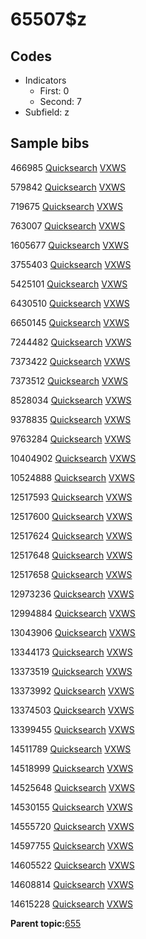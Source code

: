 # 65507$z

## Codes

-   Indicators
    -   First: 0
    -   Second: 7
-   Subfield: z

## Sample bibs

466985 [Quicksearch](https://search.library.yale.edu/catalog/466985) [VXWS](http://prodorbis.library.yale.edu:7014/vxws/GetHoldingsService?bibId=466985)

579842 [Quicksearch](https://search.library.yale.edu/catalog/579842) [VXWS](http://prodorbis.library.yale.edu:7014/vxws/GetHoldingsService?bibId=579842)

719675 [Quicksearch](https://search.library.yale.edu/catalog/719675) [VXWS](http://prodorbis.library.yale.edu:7014/vxws/GetHoldingsService?bibId=719675)

763007 [Quicksearch](https://search.library.yale.edu/catalog/763007) [VXWS](http://prodorbis.library.yale.edu:7014/vxws/GetHoldingsService?bibId=763007)

1605677 [Quicksearch](https://search.library.yale.edu/catalog/1605677) [VXWS](http://prodorbis.library.yale.edu:7014/vxws/GetHoldingsService?bibId=1605677)

3755403 [Quicksearch](https://search.library.yale.edu/catalog/3755403) [VXWS](http://prodorbis.library.yale.edu:7014/vxws/GetHoldingsService?bibId=3755403)

5425101 [Quicksearch](https://search.library.yale.edu/catalog/5425101) [VXWS](http://prodorbis.library.yale.edu:7014/vxws/GetHoldingsService?bibId=5425101)

6430510 [Quicksearch](https://search.library.yale.edu/catalog/6430510) [VXWS](http://prodorbis.library.yale.edu:7014/vxws/GetHoldingsService?bibId=6430510)

6650145 [Quicksearch](https://search.library.yale.edu/catalog/6650145) [VXWS](http://prodorbis.library.yale.edu:7014/vxws/GetHoldingsService?bibId=6650145)

7244482 [Quicksearch](https://search.library.yale.edu/catalog/7244482) [VXWS](http://prodorbis.library.yale.edu:7014/vxws/GetHoldingsService?bibId=7244482)

7373422 [Quicksearch](https://search.library.yale.edu/catalog/7373422) [VXWS](http://prodorbis.library.yale.edu:7014/vxws/GetHoldingsService?bibId=7373422)

7373512 [Quicksearch](https://search.library.yale.edu/catalog/7373512) [VXWS](http://prodorbis.library.yale.edu:7014/vxws/GetHoldingsService?bibId=7373512)

8528034 [Quicksearch](https://search.library.yale.edu/catalog/8528034) [VXWS](http://prodorbis.library.yale.edu:7014/vxws/GetHoldingsService?bibId=8528034)

9378835 [Quicksearch](https://search.library.yale.edu/catalog/9378835) [VXWS](http://prodorbis.library.yale.edu:7014/vxws/GetHoldingsService?bibId=9378835)

9763284 [Quicksearch](https://search.library.yale.edu/catalog/9763284) [VXWS](http://prodorbis.library.yale.edu:7014/vxws/GetHoldingsService?bibId=9763284)

10404902 [Quicksearch](https://search.library.yale.edu/catalog/10404902) [VXWS](http://prodorbis.library.yale.edu:7014/vxws/GetHoldingsService?bibId=10404902)

10524888 [Quicksearch](https://search.library.yale.edu/catalog/10524888) [VXWS](http://prodorbis.library.yale.edu:7014/vxws/GetHoldingsService?bibId=10524888)

12517593 [Quicksearch](https://search.library.yale.edu/catalog/12517593) [VXWS](http://prodorbis.library.yale.edu:7014/vxws/GetHoldingsService?bibId=12517593)

12517600 [Quicksearch](https://search.library.yale.edu/catalog/12517600) [VXWS](http://prodorbis.library.yale.edu:7014/vxws/GetHoldingsService?bibId=12517600)

12517624 [Quicksearch](https://search.library.yale.edu/catalog/12517624) [VXWS](http://prodorbis.library.yale.edu:7014/vxws/GetHoldingsService?bibId=12517624)

12517648 [Quicksearch](https://search.library.yale.edu/catalog/12517648) [VXWS](http://prodorbis.library.yale.edu:7014/vxws/GetHoldingsService?bibId=12517648)

12517658 [Quicksearch](https://search.library.yale.edu/catalog/12517658) [VXWS](http://prodorbis.library.yale.edu:7014/vxws/GetHoldingsService?bibId=12517658)

12973236 [Quicksearch](https://search.library.yale.edu/catalog/12973236) [VXWS](http://prodorbis.library.yale.edu:7014/vxws/GetHoldingsService?bibId=12973236)

12994884 [Quicksearch](https://search.library.yale.edu/catalog/12994884) [VXWS](http://prodorbis.library.yale.edu:7014/vxws/GetHoldingsService?bibId=12994884)

13043906 [Quicksearch](https://search.library.yale.edu/catalog/13043906) [VXWS](http://prodorbis.library.yale.edu:7014/vxws/GetHoldingsService?bibId=13043906)

13344173 [Quicksearch](https://search.library.yale.edu/catalog/13344173) [VXWS](http://prodorbis.library.yale.edu:7014/vxws/GetHoldingsService?bibId=13344173)

13373519 [Quicksearch](https://search.library.yale.edu/catalog/13373519) [VXWS](http://prodorbis.library.yale.edu:7014/vxws/GetHoldingsService?bibId=13373519)

13373992 [Quicksearch](https://search.library.yale.edu/catalog/13373992) [VXWS](http://prodorbis.library.yale.edu:7014/vxws/GetHoldingsService?bibId=13373992)

13374503 [Quicksearch](https://search.library.yale.edu/catalog/13374503) [VXWS](http://prodorbis.library.yale.edu:7014/vxws/GetHoldingsService?bibId=13374503)

13399455 [Quicksearch](https://search.library.yale.edu/catalog/13399455) [VXWS](http://prodorbis.library.yale.edu:7014/vxws/GetHoldingsService?bibId=13399455)

14511789 [Quicksearch](https://search.library.yale.edu/catalog/14511789) [VXWS](http://prodorbis.library.yale.edu:7014/vxws/GetHoldingsService?bibId=14511789)

14518999 [Quicksearch](https://search.library.yale.edu/catalog/14518999) [VXWS](http://prodorbis.library.yale.edu:7014/vxws/GetHoldingsService?bibId=14518999)

14525648 [Quicksearch](https://search.library.yale.edu/catalog/14525648) [VXWS](http://prodorbis.library.yale.edu:7014/vxws/GetHoldingsService?bibId=14525648)

14530155 [Quicksearch](https://search.library.yale.edu/catalog/14530155) [VXWS](http://prodorbis.library.yale.edu:7014/vxws/GetHoldingsService?bibId=14530155)

14555720 [Quicksearch](https://search.library.yale.edu/catalog/14555720) [VXWS](http://prodorbis.library.yale.edu:7014/vxws/GetHoldingsService?bibId=14555720)

14597755 [Quicksearch](https://search.library.yale.edu/catalog/14597755) [VXWS](http://prodorbis.library.yale.edu:7014/vxws/GetHoldingsService?bibId=14597755)

14605522 [Quicksearch](https://search.library.yale.edu/catalog/14605522) [VXWS](http://prodorbis.library.yale.edu:7014/vxws/GetHoldingsService?bibId=14605522)

14608814 [Quicksearch](https://search.library.yale.edu/catalog/14608814) [VXWS](http://prodorbis.library.yale.edu:7014/vxws/GetHoldingsService?bibId=14608814)

14615228 [Quicksearch](https://search.library.yale.edu/catalog/14615228) [VXWS](http://prodorbis.library.yale.edu:7014/vxws/GetHoldingsService?bibId=14615228)

**Parent topic:**[655](../../tags/655/655.md)

